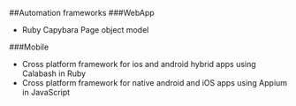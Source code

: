 ##Automation frameworks
###WebApp
- Ruby Capybara Page object model

###Mobile
- Cross platform framework for ios and android hybrid apps using Calabash in Ruby
- Cross platform framework for native android and iOS apps using Appium in JavaScript
